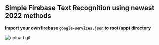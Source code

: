 ## Simple Firebase Text Recognition using newest 2022 methods

**Import your own firebase `google-services.json` to root (app) directory**


![upload git](https://user-images.githubusercontent.com/43784511/195275762-6dae1dbd-f1ae-4004-8969-6e319db00e6b.jpg)
